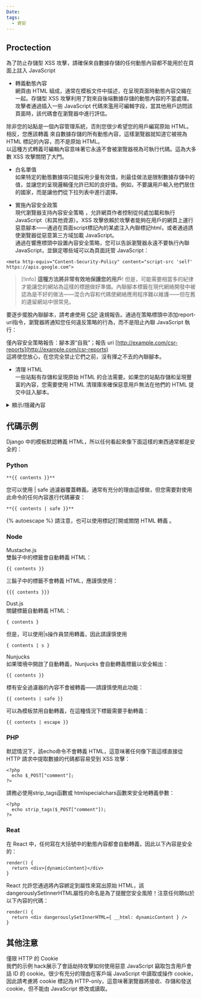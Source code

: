 ```yaml
---
Date: 
tags:
  - 資安
---
```

## Proctection

為了防止存儲型 XSS 攻擊，請確保來自數據存儲的任何動態內容都不能用於在頁面上註入 JavaScript

- 轉義動態內容  
    網頁由 HTML 組成，通常在模板文件中描述，在呈現頁面時動態內容交織在一起。存儲型 XSS 攻擊利用了對來自後端數據存儲的動態內容的不當處理。攻擊者通過插入一些 JavaScript 代碼來濫用可編輯字段，當其他用戶訪問該頁面時，該代碼會在瀏覽器中進行評估。

除非您的站點是一個內容管理系統，否則您很少希望您的用戶編寫原始 HTML。相反，您應該轉義 來自數據存儲的所有動態內容，這樣瀏覽器就知道它被視為 HTML 標記的內容，而不是原始 HTML。  
以這種方式轉義可編輯內容意味著它永遠不會被瀏覽器視為可執行代碼。這為大多數 XSS 攻擊關閉了大門。

- 白名單值  
    如果特定的動態數據項只能採用少量有效值，則最佳做法是限制數據存儲中的值，並讓您的呈現邏輯僅允許已知的良好值。例如，不要讓用戶輸入他們居住的國家，而是讓他們從下拉列表中進行選擇。
    
- 實施內容安全政策  
    現代瀏覽器支持內容安全策略 ，允許網頁作者控制從何處加載和執行 JavaScript（和其他資源）。XSS 攻擊依賴於攻擊者能夠在用戶的網頁上運行惡意腳本——通過在頁面script標記內的某處注入內聯標記html，或者通過誘使瀏覽器從惡意第三方域加載 JavaScript。  
    通過在響應標頭中設置內容安全策略，您可以告訴瀏覽器永遠不要執行內聯 JavaScript，並鎖定哪些域可以為頁面託管 JavaScript：
    

```
<meta http-equiv="Content-Security-Policy" content="script-src 'self' https://apis.google.com">
```

>[!info]
>**這種方法將非常有效地保護您的用戶**! 但是，可能需要相當多的紀律才能讓您的網站為這樣的標題做好準備。內聯腳本標籤在現代網絡開發中被認為是不好的做法——混合內容和代碼使網絡應用程序難以維護——但在舊的遺留網站中很常見。

要逐步擺脫內聯腳本，請考慮使用 [CSP](https://developer.mozilla.org/en-US/docs/Web/HTTP/CSP) 違規報告。通過在策略標頭中添加report-uri指令，瀏覽器將通知您任何違反策略的行為，而不是阻止內聯 JavaScript 執行：

僅內容安全策略報告：腳本源“自我”；報告 uri [http://example.com/csr-reports](http://example.com/csr-reports)  
這將使您放心，在您完全禁止它們之前，沒有揮之不去的內聯腳本。

- 清理 HTML  
    一些站點有存儲和呈現原始 HTML 的合法需要。如果您的站點存儲和呈現豐富的內容，您需要使用 HTML 清理庫來確保惡意用戶無法在他們的 HTML 提交中註入腳本。
    
<details> <summary>顯示/隱藏內容</summary> **內容** </details>

## 代碼示例

Django 中的模板默認轉義 HTML，所以任何看起來像下面這樣的東西通常都是安全的：


### Python

```
**{{ contents }}**
```

您可以使用 | safe 過濾器覆蓋轉義。通常有充分的理由這樣做，但您需要對使用此命令的任何內容進行代碼審查：

```
**{{ contents | safe }}**
```

{% autoescape %} 請注意，也可以使用標記打開或關閉 HTML 轉義 。

### Node

Mustache.js  
雙鬍子中的標籤會自動轉義 HTML：

```
{{ contents }}
```

三鬍子中的標籤不會轉義 HTML，應謹慎使用：

```
{{{ contents }}}
```

Dust.js  
關鍵標籤自動轉義 HTML：

```
{ contents }
```

但是，可以使用|s操作員禁用轉義，因此請謹慎使用

```
{ contents | s }
```

Nunjucks  
如果環境中開啟了自動轉義，Nunjucks 會自動轉義標籤以安全輸出：

```
{{ contents }}
```

標有安全過濾器的內容不會被轉義——請謹慎使用此功能：

```
{{ contents | safe }}
```

可以為模板禁用自動轉義，在這種情況下標籤需要手動轉義：

```
{{ contents | escape }}
```

### PHP

默認情況下，該echo命令不會轉義 HTML，這意味著任何像下面這樣直接從 HTTP 請求中提取數據的代碼都容易受到 XSS 攻擊：

```
<?php
  echo $_POST["comment"];
?>
```

請務必使用strip_tags函數或 htmlspecialchars函數來安全地轉義參數：

```
<?php
  echo strip_tags($_POST["comment"]);
?>
```

### Reat

在 React 中，任何寫在大括號中的動態內容都會自動轉義，因此以下內容是安全的：

```
render() {
  return <div>{dynamicContent}</div>
}
```

React 允許您通過將內容綁定到屬性來寫出原始 HTML，該 dangerouslySetInnerHTML屬性的命名是為了提醒您安全風險！注意任何類似於以下內容的代碼：

```
render() {
  return <div dangerouslySetInnerHTML={ __html: dynamicContent } />
}
```

## 其他注意

僅限 HTTP 的 Cookie  
我們的示例 hack展示了會話劫持攻擊如何使用惡意 JavaScript 竊取包含用戶會話 ID 的 cookie。很少有充分的理由在客戶端 JavaScript 中讀取或操作 cookie，因此請考慮將 cookie 標記為 HTTP-only，這意味著瀏覽器將接收、存儲和發送 cookie，但不能由 JavaScript 修改或讀取。